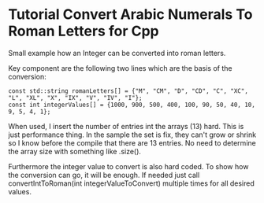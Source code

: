 # Tutorial Convert Arabic Numerals To Roman Letters for Cpp

Small example how an Integer can be converted into roman letters.

Key component are the following two lines which are the basis of the conversion:


```
const std::string romanLetters[] = {"M", "CM", "D", "CD", "C", "XC", "L", "XL", "X", "IX", "V", "IV", "I"};
const int integerValues[] = {1000, 900, 500, 400, 100, 90, 50, 40, 10, 9, 5, 4, 1};
```

When used, I insert the number of entries int the arrays (13) hard. This is just performance thing. In the sample the set is fix, they can't grow or shrink so I know before the compile that there are 13 entries. No need to determine the array size with something like .size().

Furthermore the integer value to convert is also hard coded. To show how the conversion can go, it will be enough. If needed just call convertIntToRoman(int integerValueToConvert) multiple times for all desired values.
